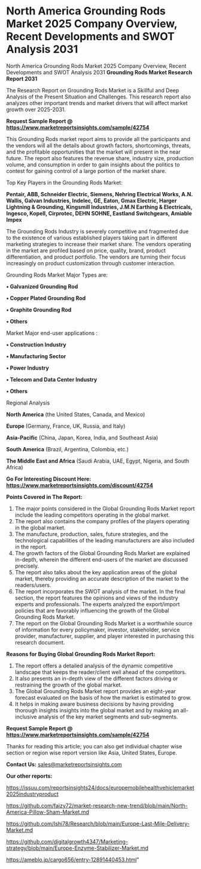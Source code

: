 # North America Grounding Rods Market 2025 Company Overview, Recent Developments and SWOT Analysis 2031
North America Grounding Rods Market 2025 Company Overview, Recent Developments and SWOT Analysis 2031
<strong>Grounding Rods Market Research Report 2031</strong>

The Research Report on Grounding Rods Market is a Skillful and Deep Analysis of the Present Situation and Challenges. This research report also analyzes other important trends and market drivers that will affect market growth over 2025-2031.

<strong>Request Sample Report @ <a href=https://www.marketreportsinsights.com/sample/42754>https://www.marketreportsinsights.com/sample/42754</a></strong>

This Grounding Rods market report aims to provide all the participants and the vendors will all the details about growth factors, shortcomings, threats, and the profitable opportunities that the market will present in the near future. The report also features the revenue share, industry size, production volume, and consumption in order to gain insights about the politics to contest for gaining control of a large portion of the market share.

Top Key Players in the Grounding Rods Market:

<strong>Pentair, ABB, Schneider Electric, Siemens, Nehring Electrical Works, A.N. Wallis, Galvan Industries, Indelec, GE, Eaton, Gmax Electric, Harger Lightning & Grounding, Kingsmill Industries, J.M.N Earthing & Electricals, Ingesco, Kopell, Cirprotec, DEHN SOHNE, Eastland Switchgears, Amiable Impex</strong>

The Grounding Rods Industry is severely competitive and fragmented due to the existence of various established players taking part in different marketing strategies to increase their market share. The vendors operating in the market are profiled based on price, quality, brand, product differentiation, and product portfolio. The vendors are turning their focus increasingly on product customization through customer interaction.

Grounding Rods Market Major Types are:

<strong>•  Galvanized Grounding Rod

•  Copper Plated Grounding Rod

•  Graphite Grounding Rod

•  Others</strong>

Market Major end-user applications :

<strong>•  Construction Industry

•  Manufacturing Sector

•  Power Industry

•  Telecom and Data Center Industry

•  Others</strong>

Regional Analysis

</u><strong><b>North America</b></strong> (the United States, Canada, and Mexico)

<strong><b>Europe </b></strong>(Germany, France, UK, Russia, and Italy)

<strong><b>Asia-Pacific</b></strong> (China, Japan, Korea, India, and Southeast Asia)

<strong><b>South America</b></strong> (Brazil, Argentina, Colombia, etc.)

<strong><b>The Middle East and Africa</b></strong> (Saudi Arabia, UAE, Egypt, Nigeria, and South Africa)

<strong>Go For Interesting Discount Here: <a href=https://www.marketreportsinsights.com/discount/42754>https://www.marketreportsinsights.com/discount/42754</a></strong>

<strong>Points Covered in The Report:</strong>
<ol>
  <li>The major points considered in the Global Grounding Rods Market report include the leading competitors operating in the global market.</li>
  <li>The report also contains the company profiles of the players operating in the global market.</li>
  <li>The manufacture, production, sales, future strategies, and the technological capabilities of the leading manufacturers are also included in the report.</li>
  <li>The growth factors of the Global Grounding Rods Market are explained in-depth, wherein the different end-users of the market are discussed precisely.</li>
  <li>The report also talks about the key application areas of the global market, thereby providing an accurate description of the market to the readers/users.</li>
  <li>The report incorporates the SWOT analysis of the market. In the final section, the report features the opinions and views of the industry experts and professionals. The experts analyzed the export/import policies that are favorably influencing the growth of the Global Grounding Rods Market.</li>
  <li>The report on the Global Grounding Rods Market is a worthwhile source of information for every policymaker, investor, stakeholder, service provider, manufacturer, supplier, and player interested in purchasing this research document.</li>
</ol>
<strong>Reasons for Buying Global Grounding Rods Market Report:</strong>

<ol>
  <li>The report offers a detailed analysis of the dynamic competitive landscape that keeps the reader/client well ahead of the competitors.</li>
  <li>It also presents an in-depth view of the different factors driving or restraining the growth of the global market.</li>
  <li>The Global Grounding Rods Market report provides an eight-year forecast evaluated on the basis of how the market is estimated to grow.</li>
  <li>It helps in making aware business decisions by having providing thorough insights insights into the global market and by making an all-inclusive analysis of the key market segments and sub-segments.</li>
</ol>
<strong>Request Sample Report @ <a href=https://www.marketreportsinsights.com/sample/42754>https://www.marketreportsinsights.com/sample/42754</a></strong>


Thanks for reading this article; you can also get individual chapter wise section or region wise report version like Asia, United States, Europe.

<strong>Contact Us:</strong>
sales@marketreportsinsights.com

<strong>Our other reports:</strong>

<a href=https://issuu.com/reportsinsights24/docs/europemobilehealthvehiclemarket2025industryproduct>https://issuu.com/reportsinsights24/docs/europemobilehealthvehiclemarket2025industryproduct</a>

<a href=https://github.com/faizy72/market-research-new-trend/blob/main/North-America-Pillow-Sham-Market.md>https://github.com/faizy72/market-research-new-trend/blob/main/North-America-Pillow-Sham-Market.md</a>

<a href=https://github.com/Ishi78/Research/blob/main/Europe-Last-Mile-Delivery-Market.md>https://github.com/Ishi78/Research/blob/main/Europe-Last-Mile-Delivery-Market.md</a>

<a href=https://github.com/digitalgrowth4347/Marketing-strategy/blob/main/Europe-Enzyme-Stabilizer-Market.md>https://github.com/digitalgrowth4347/Marketing-strategy/blob/main/Europe-Enzyme-Stabilizer-Market.md</a>

<a href=https://ameblo.jp/cargo656/entry-12891440453.html>https://ameblo.jp/cargo656/entry-12891440453.html</a>"
